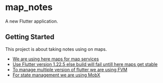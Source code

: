 # map_notes

A new Flutter application.

## Getting Started

This project is about taking notes using on maps.

- [We are using here maps for map services](https://developer.here.com/documentation/flutter-sdk-explore/4.6.3.0/dev_guide/topics/quick-start.html)
- [Use Flutter version 1.22.5 else build will fail untill here maps get stable](https://flutter.dev/docs/development/tools/sdk/releases?tab=linux)
- [To manage multiple version of flutter we are using FVM](https://github.com/leoafarias/fvm)
- [For state management we are using MobX](https://pub.dev/packages/flutter_mobx)

